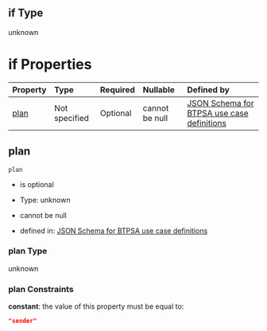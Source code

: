 ## if Type

unknown

# if Properties

| Property      | Type          | Required | Nullable       | Defined by                                                                                                                                                                                                                                  |
| :------------ | :------------ | :------- | :------------- | :------------------------------------------------------------------------------------------------------------------------------------------------------------------------------------------------------------------------------------------ |
| [plan](#plan) | Not specified | Optional | cannot be null | [JSON Schema for BTPSA use case definitions](btpsa-usecase-properties-services-items-allof-1-then-allof-81-then-allof-1-if-properties-plan.md "undefined#/properties/services/items/allOf/1/then/allOf/81/then/allOf/1/if/properties/plan") |

## plan



`plan`

*   is optional

*   Type: unknown

*   cannot be null

*   defined in: [JSON Schema for BTPSA use case definitions](btpsa-usecase-properties-services-items-allof-1-then-allof-81-then-allof-1-if-properties-plan.md "undefined#/properties/services/items/allOf/1/then/allOf/81/then/allOf/1/if/properties/plan")

### plan Type

unknown

### plan Constraints

**constant**: the value of this property must be equal to:

```json
"sender"
```
